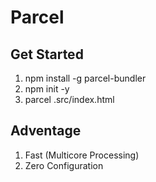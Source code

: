 # Parcel

## Get Started
1. npm install -g parcel-bundler
2. npm init -y
3. parcel .src/index.html

## Adventage
1. Fast (Multicore Processing)
2. Zero Configuration
